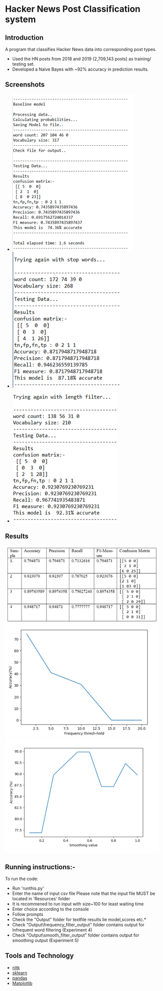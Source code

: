 # Hacker News Post Classification system

## Introduction
A program that classifies Hacker News data into corresponding post types.
* Used the HN posts from 2018 and 2019 (2,709,143 posts) as training/ testing set.
* Developed a Naive Bayes with ~92% accuracy in prediction results.

## Screenshots
* ![](Screenshots/Capture2.PNG)
* ![](Screenshots/Capture3.PNG)
* ![](Screenshots/Capture4.PNG)

## Results
![](Screenshots/Capture1.PNG)
![](Screenshots/Capture5.PNG)
![](Screenshots/Capture6.PNG)

## Running instructions:-

To run the code:
* Run 'runthis.py'
* Enter the name of input csv file
   Please note that the input file MUST be located in 'Resources' folder
* It is recommened to run input with  size~100 for least waiting time
* Enter choice according to the console 
* Follow prompts
* Check the "Output" folder for textfile results lie model,scores etc.*
* Check "Output\frequency_filter_output" folder contains output for Infrequent word filtering (Experiment 4)
* Check "Output\smooth_filter_output" folder contains output for smoothing output (Experiment 5)


## Tools and Technology
* [nltk](https://www.nltk.org/)
* [sklearn](https://scikit-learn.org/stable/)
* [pandas](https://pandas.pydata.org/)
* [Matplotlib](https://matplotlib.org/)


